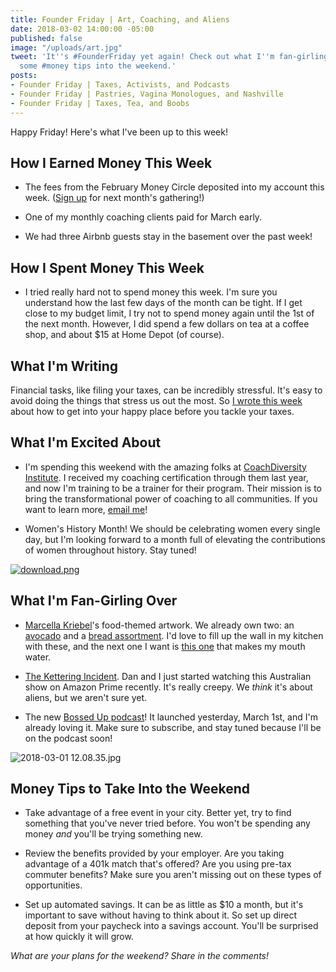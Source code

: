 ```yaml
---
title: Founder Friday | Art, Coaching, and Aliens
date: 2018-03-02 14:00:00 -05:00
published: false
image: "/uploads/art.jpg"
tweet: 'It''s #FounderFriday yet again! Check out what I''m fan-girling over and take
  some #money tips into the weekend.'
posts:
- Founder Friday | Taxes, Activists, and Podcasts
- Founder Friday | Pastries, Vagina Monologues, and Nashville
- Founder Friday | Taxes, Tea, and Boobs
---
```


Happy Friday! Here's what I've been up to this week!

## How I Earned Money This Week

* The fees from the February Money Circle deposited into my account this week. ([Sign up](https://www.maggiegermano.com/events/how-taxes-fit-into-your-financial-goals/) for next month's gathering!)

* One of my monthly coaching clients paid for March early.

* We had three Airbnb guests stay in the basement over the past week!

## How I Spent Money This Week

* I tried really hard not to spend money this week. I'm sure you understand how the last few days of the month can be tight. If I get close to my budget limit, I try not to spend money again until the 1st of the next month. However, I did spend a few dollars on tea at a coffee shop, and about $15 at Home Depot (of course).

## What I'm Writing

Financial tasks, like filing your taxes, can be incredibly stressful. It's easy to avoid doing the things that stress us out the most. So [I wrote this week](https://www.maggiegermano.com/blog/how-to-get-to-your-happy-place-before-doing-your-taxes/) about how to get into your happy place before you tackle your taxes.

## What I'm Excited About

* I'm spending this weekend with the amazing folks at [CoachDiversity Institute](http://coachdiversity.com/). I received my coaching certification through them last year, and now I'm training to be a trainer for their program. Their mission is to bring the transformational power of coaching to all communities. If you want to learn more, [email me](mailto:hello@maggiegermano.com)!

* Women's History Month! We should be celebrating women every single day, but I'm looking forward to a month full of elevating the contributions of women throughout history. Stay tuned!

[![download.png](/uploads/download.png)](http://www.coachdiversity.com)

## What I'm Fan-Girling Over

* [Marcella Kriebel](https://marcellakriebel.com/)'s food-themed artwork. We already own two: an [avocado](https://www.etsy.com/listing/525379595/ripe-avocado-watercolor-illustration-art?ref=shop_home_active_38) and a [bread assortment](https://www.etsy.com/listing/220227439/bread-for-all-art-illustration-w-nelson?ref=shop_home_active_85). I'd love to fill up the wall in my kitchen with these, and the next one I want is [this one](https://www.etsy.com/listing/568819811/large-bowl-of-ramen-with-egg-nori-and) that makes my mouth water.

* [The Kettering Incident](http://www.imdb.com/title/tt4228802/). Dan and I just started watching this Australian show on Amazon Prime recently. It's really creepy. We *think* it's about aliens, but we aren't sure yet.

* The new [Bossed Up podcast](https://itunes.apple.com/us/podcast/bossed-up/id1350039358?mt=2&ign-mpt=uo%3D4)! It launched yesterday, March 1st, and I'm already loving it. Make sure to subscribe, and stay tuned because I'll be on the podcast soon!

![2018-03-01 12.08.35.jpg](/uploads/2018-03-01%2012.08.35.jpg)

## Money Tips to Take Into the Weekend

* Take advantage of a free event in your city. Better yet, try to find something that you've never tried before. You won't be spending any money *and* you'll be trying something new.

* Review the benefits provided by your employer. Are you taking advantage of a 401k match that's offered? Are you using pre-tax commuter benefits? Make sure you aren't missing out on these types of opportunities.

* Set up automated savings. It can be as little as $10 a month, but it's important to save without having to think about it. So set up direct deposit from your paycheck into a savings account. You'll be surprised at how quickly it will grow.

*What are your plans for the weekend? Share in the comments!*